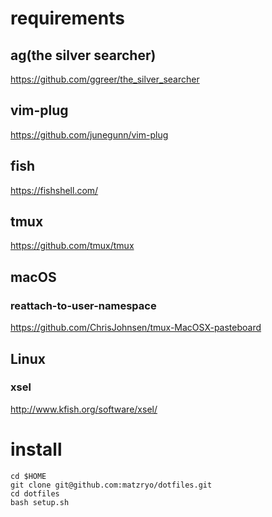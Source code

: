 # requirements
## ag(the silver searcher)
https://github.com/ggreer/the_silver_searcher

## vim-plug
https://github.com/junegunn/vim-plug

## fish
https://fishshell.com/

## tmux
https://github.com/tmux/tmux

## macOS
### reattach-to-user-namespace
https://github.com/ChrisJohnsen/tmux-MacOSX-pasteboard

## Linux
### xsel
http://www.kfish.org/software/xsel/

# install
```shell
cd $HOME
git clone git@github.com:matzryo/dotfiles.git
cd dotfiles
bash setup.sh
```
